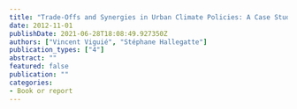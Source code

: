 ```yaml
---
title: "Trade-Offs and Synergies in Urban Climate Policies: A Case Study in the Paris Urban Area"
date: 2012-11-01
publishDate: 2021-06-28T18:08:49.927350Z
authors: ["Vincent Viguié", "Stéphane Hallegatte"]
publication_types: ["4"]
abstract: ""
featured: false
publication: ""
categories:
- Book or report
---
```


